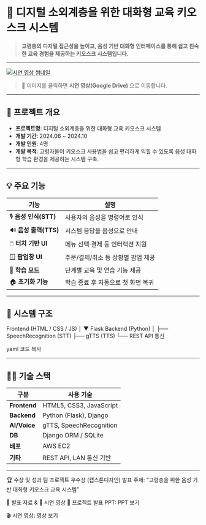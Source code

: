 # 🧓 디지털 소외계층을 위한 대화형 교육 키오스크 시스템

> **고령층의 디지털 접근성을 높이고, 음성 기반 대화형 인터페이스를 통해 쉽고 친숙한 교육 경험을 제공하는 키오스크 시스템입니다.**

---

[![시연 영상 썸네일](https://github.com/Agayeon/assets/blob/main/elderly-kiosk-thumbnail.png?raw=true)](https://drive.google.com/file/d/1hqrVp58GPIEAkL7ACWudB-fUo6VItSXc/view?usp=drive_link)
> 🎥 이미지를 클릭하면 **시연 영상(Google Drive)** 으로 이동합니다.

---

## 📖 프로젝트 개요

- **프로젝트명**: 디지털 소외계층을 위한 대화형 교육 키오스크 시스템  
- **개발 기간**: 2024.06 ~ 2024.10  
- **개발 인원**: 4명  
- **개발 목적**: 고령자들이 키오스크 사용법을 쉽고 편리하게 익힐 수 있도록 음성 대화형 학습 환경을 제공하는 시스템 구축.

---

## 💡 주요 기능

| 기능 | 설명 |
|------|------|
| 🎙️ **음성 인식(STT)** | 사용자의 음성을 명령어로 인식 |
| 🔊 **음성 출력(TTS)** | 시스템 응답을 음성으로 안내 |
| 🖱️ **터치 기반 UI** | 메뉴 선택·결제 등 인터랙션 지원 |
| 🪟 **팝업창 UI** | 주문/결제/취소 등 상황별 팝업 제공 |
| 🧭 **학습 모드** | 단계별 교육 및 연습 기능 제공 |
| 🏠 **초기화 기능** | 학습 종료 후 자동으로 첫 화면 복귀 |

---

## 🧱 시스템 구조

Frontend (HTML / CSS / JS)
│
▼
Flask Backend (Python)
│
├── SpeechRecognition (STT)
├── gTTS (TTS)
└── REST API 통신

yaml
코드 복사

---

## 🧑‍💻 기술 스택

| 구분 | 사용 기술 |
|------|------------|
| **Frontend** | HTML5, CSS3, JavaScript |
| **Backend** | Python (Flask), Django |
| **AI/Voice** | gTTS, SpeechRecognition |
| **DB** | Django ORM / SQLite |
| **배포** | AWS EC2 |
| **기타** | REST API, LAN 통신 기반 |

---

🏆 수상 및 성과
팀 프로젝트 우수상 (캡스톤디자인)
발표 주제: “고령층을 위한 음성 기반 대화형 키오스크 교육 시스템”

📂 발표 자료 & 🎥 시연 영상
📘 프로젝트 발표 PPT: PPT 보기

🎬 시연 영상: 영상 보기
